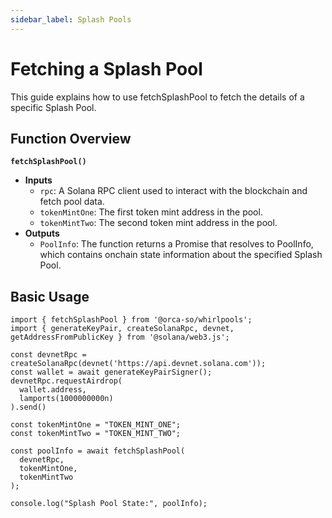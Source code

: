 ```yaml
---
sidebar_label: Splash Pools
---
```


# Fetching a Splash Pool

This guide explains how to use fetchSplashPool to fetch the details of a specific Splash Pool.

## Function Overview
**`fetchSplashPool()`**
- **Inputs**
    - `rpc`: A Solana RPC client used to interact with the blockchain and fetch pool data.
    - `tokenMintOne`: The first token mint address in the pool.
    - `tokenMintTwo`: The second token mint address in the pool.
- **Outputs**
    - `PoolInfo`: The function returns a Promise that resolves to PoolInfo, which contains onchain state information about the specified Splash Pool.

## Basic Usage

```tsx
import { fetchSplashPool } from '@orca-so/whirlpools';
import { generateKeyPair, createSolanaRpc, devnet, getAddressFromPublicKey } from '@solana/web3.js';

const devnetRpc = createSolanaRpc(devnet('https://api.devnet.solana.com'));
const wallet = await generateKeyPairSigner();
devnetRpc.requestAirdrop(
  wallet.address,
  lamports(1000000000n)
).send()

const tokenMintOne = "TOKEN_MINT_ONE"; 
const tokenMintTwo = "TOKEN_MINT_TWO";

const poolInfo = await fetchSplashPool(
  devnetRpc,
  tokenMintOne,
  tokenMintTwo
);

console.log("Splash Pool State:", poolInfo);
```